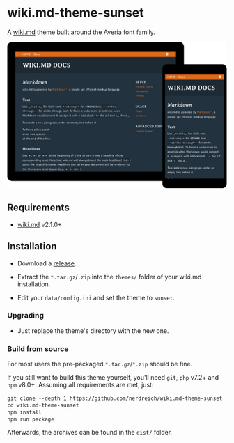 # wiki.md-theme-sunset

A [wiki.md](https://github.com/nerdreich/wiki.md) theme built around the Averia font family.

![wiki.md](preview.png)

## Requirements

* [wiki.md](https://github.com/nerdreich/wiki.md) v2.1.0+

## Installation

* Download a [release](https://github.com/nerdreich/wiki.md-theme-sunset/releases).

* Extract the `*.tar.gz`/`.zip` into the `themes/` folder of your wiki.md installation.

* Edit your `data/config.ini` and set the theme to `sunset`.

### Upgrading

* Just replace the theme's directory with the new one.

### Build from source

For most users the pre-packaged `*.tar.gz`/`*.zip` should be fine.

If you still want to build this theme yourself, you'll need `git`, `php` v7.2+ and `npm` v8.0+. Assuming all requirements are met, just:

```
git clone --depth 1 https://github.com/nerdreich/wiki.md-theme-sunset
cd wiki.md-theme-sunset
npm install
npm run package
```

Afterwards, the archives can be found in the `dist/` folder.
